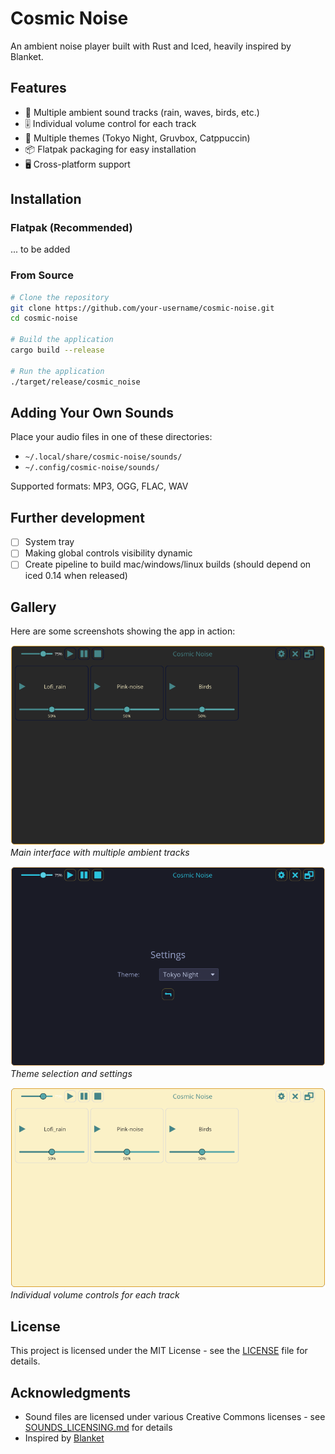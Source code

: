 # Cosmic Noise

An ambient noise player built with Rust and Iced, heavily inspired by Blanket.

## Features

- 🎵 Multiple ambient sound tracks (rain, waves, birds, etc.)
- 🎚️ Individual volume control for each track
- 🎨 Multiple themes (Tokyo Night, Gruvbox, Catppuccin)
- 📦 Flatpak packaging for easy installation
- 🖥️ Cross-platform support

## Installation

### Flatpak (Recommended)

... to be added 

### From Source

```bash
# Clone the repository
git clone https://github.com/your-username/cosmic-noise.git
cd cosmic-noise

# Build the application
cargo build --release

# Run the application
./target/release/cosmic_noise
```

## Adding Your Own Sounds

Place your audio files in one of these directories:
- `~/.local/share/cosmic-noise/sounds/`
- `~/.config/cosmic-noise/sounds/`

Supported formats: MP3, OGG, FLAC, WAV


## Further development
- [ ] System tray
- [ ] Making global controls visibility dynamic
- [ ] Create pipeline to build mac/windows/linux builds (should depend on iced 0.14 when released)

## Gallery

Here are some screenshots showing the app in action:

![Main Interface](assets/screenshots/Screenshot_2025-07-12_14-10-26.png)
*Main interface with multiple ambient tracks*

![Volume Controls](assets/screenshots/Screenshot_2025-07-12_14-10-37.png)
*Theme selection and settings*

![Theme Selection](assets/screenshots/Screenshot_2025-07-12_14-10-55.png)
*Individual volume controls for each track*

## License

This project is licensed under the MIT License - see the [LICENSE](LICENSE) file for details.

## Acknowledgments

- Sound files are licensed under various Creative Commons licenses - see [SOUNDS_LICENSING.md](SOUNDS_LICENSING.md) for details
- Inspired by [Blanket](https://github.com/rafaelmardojai/blanket)

